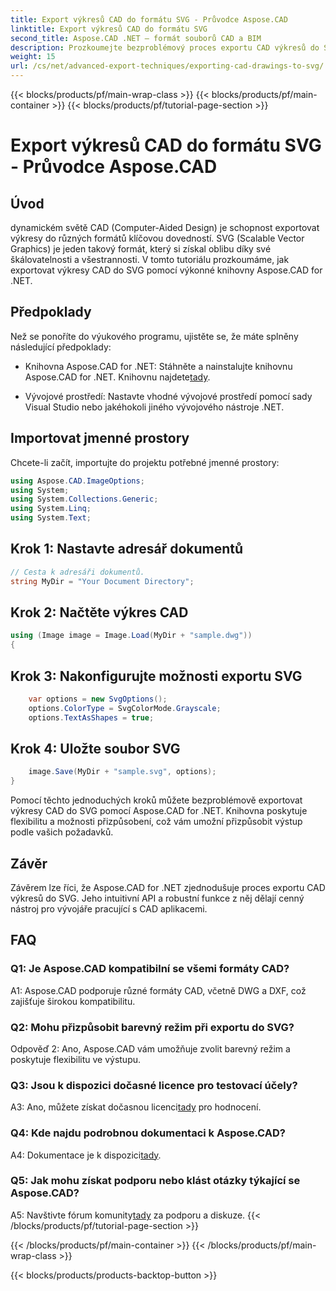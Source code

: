```yaml
---
title: Export výkresů CAD do formátu SVG - Průvodce Aspose.CAD
linktitle: Export výkresů CAD do formátu SVG
second_title: Aspose.CAD .NET – formát souborů CAD a BIM
description: Prozkoumejte bezproblémový proces exportu CAD výkresů do SVG pomocí Aspose.CAD for .NET. Vylepšete svůj vývoj CAD pomocí flexibility a přizpůsobení.
weight: 15
url: /cs/net/advanced-export-techniques/exporting-cad-drawings-to-svg/
---
```


{{< blocks/products/pf/main-wrap-class >}}
{{< blocks/products/pf/main-container >}}
{{< blocks/products/pf/tutorial-page-section >}}

# Export výkresů CAD do formátu SVG - Průvodce Aspose.CAD

## Úvod

dynamickém světě CAD (Computer-Aided Design) je schopnost exportovat výkresy do různých formátů klíčovou dovedností. SVG (Scalable Vector Graphics) je jeden takový formát, který si získal oblibu díky své škálovatelnosti a všestrannosti. V tomto tutoriálu prozkoumáme, jak exportovat výkresy CAD do SVG pomocí výkonné knihovny Aspose.CAD for .NET.

## Předpoklady

Než se ponoříte do výukového programu, ujistěte se, že máte splněny následující předpoklady:

-  Knihovna Aspose.CAD for .NET: Stáhněte a nainstalujte knihovnu Aspose.CAD for .NET. Knihovnu najdete[tady](https://releases.aspose.com/cad/net/).

- Vývojové prostředí: Nastavte vhodné vývojové prostředí pomocí sady Visual Studio nebo jakéhokoli jiného vývojového nástroje .NET.

## Importovat jmenné prostory

Chcete-li začít, importujte do projektu potřebné jmenné prostory:

```csharp
using Aspose.CAD.ImageOptions;
using System;
using System.Collections.Generic;
using System.Linq;
using System.Text;
```

## Krok 1: Nastavte adresář dokumentů

```csharp
// Cesta k adresáři dokumentů.
string MyDir = "Your Document Directory";
```

## Krok 2: Načtěte výkres CAD

```csharp
using (Image image = Image.Load(MyDir + "sample.dwg"))
{
```

## Krok 3: Nakonfigurujte možnosti exportu SVG

```csharp
    var options = new SvgOptions();
    options.ColorType = SvgColorMode.Grayscale;
    options.TextAsShapes = true;
```

## Krok 4: Uložte soubor SVG

```csharp
    image.Save(MyDir + "sample.svg", options);
}
```

Pomocí těchto jednoduchých kroků můžete bezproblémově exportovat výkresy CAD do SVG pomocí Aspose.CAD for .NET. Knihovna poskytuje flexibilitu a možnosti přizpůsobení, což vám umožní přizpůsobit výstup podle vašich požadavků.

## Závěr

Závěrem lze říci, že Aspose.CAD for .NET zjednodušuje proces exportu CAD výkresů do SVG. Jeho intuitivní API a robustní funkce z něj dělají cenný nástroj pro vývojáře pracující s CAD aplikacemi.

## FAQ

### Q1: Je Aspose.CAD kompatibilní se všemi formáty CAD?

A1: Aspose.CAD podporuje různé formáty CAD, včetně DWG a DXF, což zajišťuje širokou kompatibilitu.

### Q2: Mohu přizpůsobit barevný režim při exportu do SVG?

Odpověď 2: Ano, Aspose.CAD vám umožňuje zvolit barevný režim a poskytuje flexibilitu ve výstupu.

### Q3: Jsou k dispozici dočasné licence pro testovací účely?

 A3: Ano, můžete získat dočasnou licenci[tady](https://purchase.aspose.com/temporary-license/) pro hodnocení.

### Q4: Kde najdu podrobnou dokumentaci k Aspose.CAD?

 A4: Dokumentace je k dispozici[tady](https://reference.aspose.com/cad/net/).

### Q5: Jak mohu získat podporu nebo klást otázky týkající se Aspose.CAD?

 A5: Navštivte fórum komunity[tady](https://forum.aspose.com/c/cad/19) za podporu a diskuze.
{{< /blocks/products/pf/tutorial-page-section >}}

{{< /blocks/products/pf/main-container >}}
{{< /blocks/products/pf/main-wrap-class >}}

{{< blocks/products/products-backtop-button >}}

